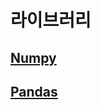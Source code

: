 라이브러리
=========

## [Numpy](https://github.com/dnrudzx/Python/tree/main/Library/Numpy)
## [Pandas](https://github.com/dnrudzx/Python/tree/main/Library/Pandas)